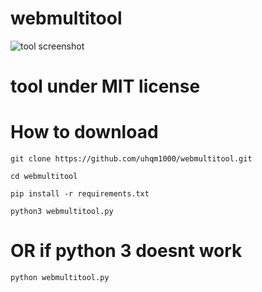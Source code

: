 # webmultitool
![tool screenshot](https://i.imgur.com/JsCJVaA.png)
# tool under MIT license
# How to download
`git clone https://github.com/uhqm1000/webmultitool.git`

`cd webmultitool`

`pip install -r requirements.txt`

`python3 webmultitool.py`
# OR if python 3 doesnt work
`python webmultitool.py`


